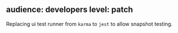 audience: developers
level: patch
---

Replacing ui test runner from `karma` to `jest` to allow snapshot testing.
